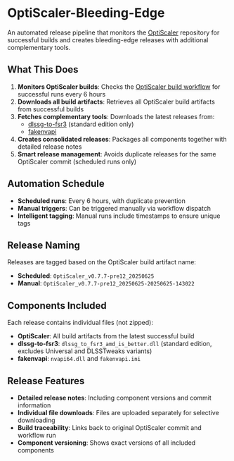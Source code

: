 # OptiScaler-Bleeding-Edge

An automated release pipeline that monitors the [OptiScaler](https://github.com/optiscaler/OptiScaler) repository for successful builds and creates bleeding-edge releases with additional complementary tools.

## What This Does

1. **Monitors OptiScaler builds**: Checks the [OptiScaler build workflow](https://github.com/optiscaler/OptiScaler/actions/workflows/just_build.yml) for successful runs every 6 hours
2. **Downloads all build artifacts**: Retrieves all OptiScaler build artifacts from successful builds
3. **Fetches complementary tools**: Downloads the latest releases from:
   - [dlssg-to-fsr3](https://github.com/xXJSONDeruloXx/dlssg-to-fsr3) (standard edition only)
   - [fakenvapi](https://github.com/FakeMichau/fakenvapi)
4. **Creates consolidated releases**: Packages all components together with detailed release notes
5. **Smart release management**: Avoids duplicate releases for the same OptiScaler commit (scheduled runs only)

## Automation Schedule

- **Scheduled runs**: Every 6 hours, with duplicate prevention
- **Manual triggers**: Can be triggered manually via workflow dispatch
- **Intelligent tagging**: Manual runs include timestamps to ensure unique tags

## Release Naming

Releases are tagged based on the OptiScaler build artifact name:
- **Scheduled**: `OptiScaler_v0.7.7-pre12_20250625`
- **Manual**: `OptiScaler_v0.7.7-pre12_20250625-20250625-143022`

## Components Included

Each release contains individual files (not zipped):
- **OptiScaler**: All build artifacts from the latest successful build
- **dlssg-to-fsr3**: `dlssg_to_fsr3_amd_is_better.dll` (standard edition, excludes Universal and DLSSTweaks variants)
- **fakenvapi**: `nvapi64.dll` and `fakenvapi.ini`

## Release Features

- **Detailed release notes**: Including component versions and commit information
- **Individual file downloads**: Files are uploaded separately for selective downloading
- **Build traceability**: Links back to original OptiScaler commit and workflow run
- **Component versioning**: Shows exact versions of all included components
